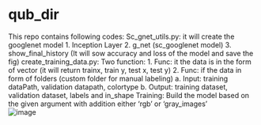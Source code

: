 # qub_dir
This repo contains following codes:
Sc_gnet_utils.py: it will create the googlenet model
    1.	Inception Layer
    2.	g_net (sc_googlenet model)
    3.	show_final_history (It will sow accuracy and loss of the model and save the fig)
create_training_data.py:
	Two function:
    1.	Func: it the data is in the form of vector (it will return trainx, train y, test x, test y)
    2.	Func: if the data in form of folders (custom folder for manual labeling)
        a.	Input: training dataPath, validation datapath, colortype
        b.	Output: training dataset, validation dataset, labels and in_shape
Training:
	Build the model based on the given argument with addition either ‘rgb’ or ‘gray_images’  
![image](https://user-images.githubusercontent.com/37056548/159931526-b62d3e50-921d-4a56-aa60-a25e36cf4fe8.png)
